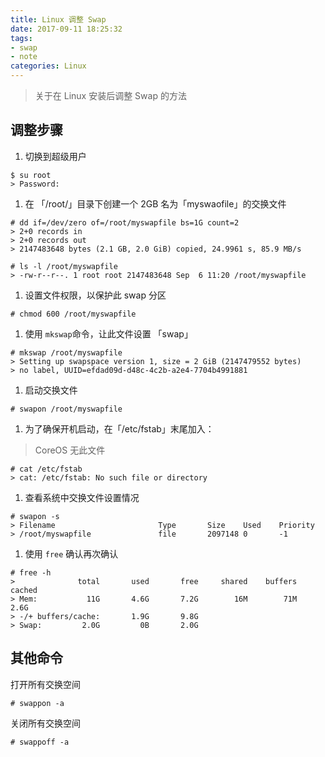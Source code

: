 ```yaml
---
title: Linux 调整 Swap 
date: 2017-09-11 18:25:32
tags: 
- swap
- note
categories: Linux
---
```



> 关于在 Linux 安装后调整 Swap 的方法

<!-- more -->

## 调整步骤

1. 切换到超级用户
``` 
$ su root
> Password:
```

1. 在 「/root/」目录下创建一个 2GB 名为「myswaofile」的交换文件
```
# dd if=/dev/zero of=/root/myswapfile bs=1G count=2 
> 2+0 records in
> 2+0 records out
> 2147483648 bytes (2.1 GB, 2.0 GiB) copied, 24.9961 s, 85.9 MB/s

# ls -l /root/myswapfile 
> -rw-r--r--. 1 root root 2147483648 Sep  6 11:20 /root/myswapfile
```

1. 设置文件权限，以保护此 swap 分区
```
# chmod 600 /root/myswapfile
```

1. 使用 `mkswap`命令，让此文件设置 「swap」
```
# mkswap /root/myswapfile
> Setting up swapspace version 1, size = 2 GiB (2147479552 bytes)
> no label, UUID=efdad09d-d48c-4c2b-a2e4-7704b4991881
```

1. 启动交换文件
```
# swapon /root/myswapfile
```

1. 为了确保开机启动，在「/etc/fstab」末尾加入：
> CoreOS 无此文件
```
# cat /etc/fstab
> cat: /etc/fstab: No such file or directory
```

1. 查看系统中交换文件设置情况
```
# swapon -s
> Filename				         Type		Size	Used	Priority
> /root/myswapfile               file    	2097148	0	    -1
```

1. 使用 `free` 确认再次确认
```
# free -h
>              total       used       free     shared    buffers     cached
> Mem:           11G       4.6G       7.2G        16M        71M       2.6G
> -/+ buffers/cache:       1.9G       9.8G
> Swap:         2.0G         0B       2.0G
```

## 其他命令

打开所有交换空间
```
# swappon -a
```
关闭所有交换空间
```
# swappoff -a
```